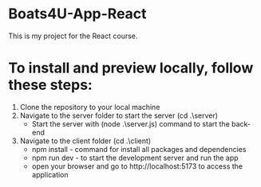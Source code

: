 # Boats4U-App-React
This is my project for the React course.

# To install and preview locally, follow these steps:

1. Clone the repository to your local machine
2. Navigate to the server folder to start the server (cd .\server\)
    - Start the server with (node .\server.js) command to start the back-end
3. Navigate to the client folder (cd .\client\)
    - npm install - command for install all packages and dependencies
    - npm run dev - to start the development server and run the app
    - open your browser and go to http://localhost:5173 to access the application